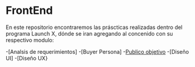 # FrontEnd

En este repositorio encontraremos las práscticas realizadas dentro del programa Launch X, dónde se iran agregando al concenido con su respectivo modulo:

-[Analsis de requerimientos]
-[Buyer Persona]
-[Publico objetivo]()
-[Diseño UI]
-[Diseño UX}
